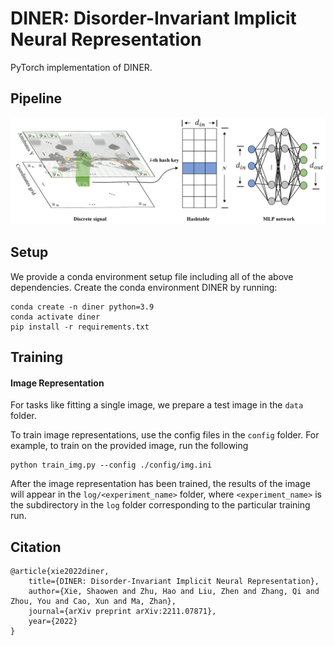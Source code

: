 # DINER: Disorder-Invariant Implicit Neural Representation 

PyTorch implementation of DINER.

## Pipeline

<img src='imgs/full_res_hashmapping.png'/>

## Setup
We provide a conda environment setup file including all of the above dependencies. Create the conda environment DINER by running:
```
conda create -n diner python=3.9
conda activate diner
pip install -r requirements.txt
```
 
## Training

#### Image Representation
For tasks like fitting a single image, we prepare a test image in the `data` folder. 

To train image representations, use the config files in the `config` folder. For example, to train on the provided image, run the following
```
python train_img.py --config ./config/img.ini
```

After the image representation has been trained, the results of the image will appear in the `log/<experiment_name>` folder, where `<experiment_name>` is the subdirectory in the `log` folder corresponding to the particular training run.



## Citation

```
@article{xie2022diner,
    title={DINER: Disorder-Invariant Implicit Neural Representation},
    author={Xie, Shaowen and Zhu, Hao and Liu, Zhen and Zhang, Qi and Zhou, You and Cao, Xun and Ma, Zhan},
    journal={arXiv preprint arXiv:2211.07871},
    year={2022}
}
```